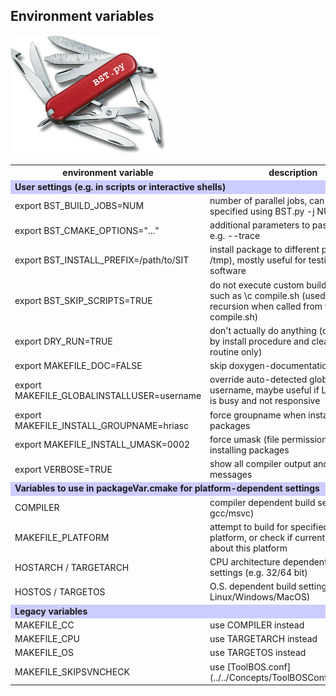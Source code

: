 ##  Environment variables

![](BST-small.png)


 <table>
 <tr>
   <th>environment variable</th>
   <th>description</th>
 </tr>
 <tr>
   <td colspan="2" bgcolor="#CCCCFF"><b>User settings
       (e.g. in scripts or interactive shells)</b></td>
 </tr>
 <tr>
   <td>export BST_BUILD_JOBS=NUM</td>
   <td>number of parallel jobs, can also be specified using
       BST.py -j NUM</td>
 </tr>
 <tr>
   <td>export BST_CMAKE_OPTIONS="..."</td>
   <td>additional parameters to pass to CMake, e.g. --trace</td>
 </tr>
 <tr>
   <td>export BST_INSTALL_PREFIX=/path/to/SIT</td>
   <td>install package to different path (e.g. /tmp), mostly useful for
       testing external software</td>
 </tr>
 <tr>
   <td>export BST_SKIP_SCRIPTS=TRUE</td>
   <td>do not execute custom build scripts such as \c compile.sh (used to
       avoid recursion when called from within \c compile.sh)</td>
 </tr>
 <tr>
   <td>export DRY_RUN=TRUE</td>
   <td>don't actually do anything (considered by install procedure and
       cleaning routine only)</td>
 </tr>
 <tr>
   <td>export MAKEFILE_DOC=FALSE</td>
   <td>skip doxygen-documentation creation</td>
 </tr>
 <tr>
   <td>export MAKEFILE_GLOBALINSTALLUSER=username</td>
   <td>override auto-detected global install username, maybe useful if
       LDAP server is busy and not responsive</td>
 </tr>
 <tr>
   <td>export MAKEFILE_INSTALL_GROUPNAME=hriasc</td>
   <td>force groupname when installing packages</td>
 </tr>
 <tr>
   <td>export MAKEFILE_INSTALL_UMASK=0002</td>
   <td>force umask (file permissions) when installing packages</td>
 </tr>
 <tr>
   <td>export VERBOSE=TRUE</td>
   <td>show all compiler output and debug messages</td>
 </tr>
 <tr>
   <td colspan="2" bgcolor="#CCCCFF"><b>Variables to use in
       packageVar.cmake for platform-dependent settings</b></td>
 </tr>
 <tr>
   <td>COMPILER</td>
   <td>compiler dependent build settings (e.g. gcc/msvc)</td>
 </tr>
 <tr>
   <td>MAKEFILE_PLATFORM</td>
   <td>attempt to build for specified target platform, or check if current
       build is about this platform</td>
 </tr>
 <tr>
   <td>HOSTARCH / TARGETARCH</td>
   <td>CPU architecture dependent build settings (e.g. 32/64 bit)</td>
 </tr>
 <tr>
   <td>HOSTOS / TARGETOS</td>
   <td>O.S. dependent build settings (e.g. Linux/Windows/MacOS)</td>
 </tr>
 <tr>
   <td colspan="2" bgcolor="#CCCCFF"><b>Legacy
       variables</b></td>
 </tr>
 <tr>
   <td>MAKEFILE_CC</td>
   <td>use COMPILER instead</td>
 </tr>
 <tr>
   <td>MAKEFILE_CPU</td>
   <td>use TARGETARCH instead</td>
 </tr>
 <tr>
   <td>MAKEFILE_OS</td>
   <td>use TARGETOS instead</td>
 </tr>
 <tr>
   <td>MAKEFILE_SKIPSVNCHECK</td>
   <td>use [ToolBOS.conf](../../Concepts/ToolBOSConf.md)instead</td>
 </tr>

 </table>
